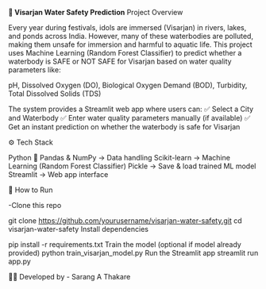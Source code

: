 **🌊 Visarjan Water Safety Prediction**
Project Overview

Every year during festivals, idols are immersed (Visarjan) in rivers, lakes, and ponds across India. However, many of these waterbodies are polluted, making them unsafe for immersion and harmful to aquatic life.
This project uses Machine Learning (Random Forest Classifier) to predict whether a waterbody is SAFE or NOT SAFE for Visarjan based on water quality parameters like:

pH,
Dissolved Oxygen (DO),
Biological Oxygen Demand (BOD),
Turbidity,
Total Dissolved Solids (TDS)

The system provides a Streamlit web app where users can:
✅ Select a City and Waterbody
✅ Enter water quality parameters manually (if available)
✅ Get an instant prediction on whether the waterbody is safe for Visarjan

⚙️ Tech Stack

Python 🐍
Pandas & NumPy → Data handling
Scikit-learn → Machine Learning (Random Forest Classifier)
Pickle → Save & load trained ML model
Streamlit → Web app interface

🚀 How to Run

-Clone this repo

git clone https://github.com/yourusername/visarjan-water-safety.git
cd visarjan-water-safety
Install dependencies

pip install -r requirements.txt
Train the model (optional if model already provided)
python train_visarjan_model.py
Run the Streamlit app
streamlit run app.py

👩‍💻 Developed by - Sarang A Thakare
